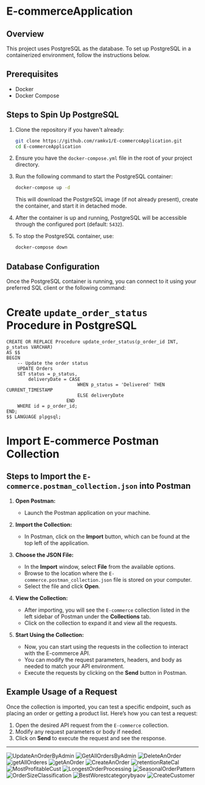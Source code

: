 # E-commerceApplication

## Overview

This project uses PostgreSQL as the database. To set up PostgreSQL in a containerized environment, follow the instructions below.

## Prerequisites

- Docker
- Docker Compose

## Steps to Spin Up PostgreSQL

1. Clone the repository if you haven't already:
    ```bash
    git clone https://github.com/ramkv1/E-commerceApplication.git
    cd E-commerceApplication
    ```

2. Ensure you have the `docker-compose.yml` file in the root of your project directory.

3. Run the following command to start the PostgreSQL container:
    ```bash
    docker-compose up -d
    ```

    This will download the PostgreSQL image (if not already present), create the container, and start it in detached mode.

4. After the container is up and running, PostgreSQL will be accessible through the configured port (default: `5432`).

5. To stop the PostgreSQL container, use:
    ```bash
    docker-compose down
    ```

## Database Configuration

Once the PostgreSQL container is running, you can connect to it using your preferred SQL client or the following command:

# Create `update_order_status` Procedure in PostgreSQL

```
CREATE OR REPLACE Procedure update_order_status(p_order_id INT, p_status VARCHAR)
AS $$
BEGIN
    -- Update the order status
    UPDATE Orders
    SET status = p_status,
        deliveryDate = CASE 
                          WHEN p_status = 'Delivered' THEN CURRENT_TIMESTAMP 
                          ELSE deliveryDate 
                      END
    WHERE id = p_order_id;
END;
$$ LANGUAGE plpgsql;

```


# Import E-commerce Postman Collection

## Steps to Import the `E-commerce.postman_collection.json` into Postman

1. **Open Postman:**

   - Launch the Postman application on your machine.

2. **Import the Collection:**

   - In Postman, click on the **Import** button, which can be found at the top left of the application.



3. **Choose the JSON File:**

   - In the **Import** window, select **File** from the available options. 
   - Browse to the location where the `E-commerce.postman_collection.json` file is stored on your computer.
   - Select the file and click **Open**.

4. **View the Collection:**

   - After importing, you will see the `E-commerce` collection listed in the left sidebar of Postman under the **Collections** tab.
   - Click on the collection to expand it and view all the requests.

5. **Start Using the Collection:**

   - Now, you can start using the requests in the collection to interact with the E-commerce API.
   - You can modify the request parameters, headers, and body as needed to match your API environment.
   - Execute the requests by clicking on the **Send** button in Postman.

## Example Usage of a Request

Once the collection is imported, you can test a specific endpoint, such as placing an order or getting a product list. Here’s how you can test a request:

1. Open the desired API request from the `E-commerce` collection.
2. Modify any request parameters or body if needed.
3. Click on **Send** to execute the request and see the response.

---
![UpdateAnOrderByAdmin](https://github.com/user-attachments/assets/7d6bcb0c-bb64-462a-9aca-036d36b91d08)
![GetAllOrdersByAdmin](https://github.com/user-attachments/assets/67827b51-1cbe-4ef1-8c56-e93db3bc6a3d)
![DeleteAnOrder](https://github.com/user-attachments/assets/ff138e02-5ae7-401d-a403-55e3ae918c1d)
![getAllOrderes](https://github.com/user-attachments/assets/5cc387f0-c489-4b39-8c19-3013299c7689)
![getAnOrder](https://github.com/user-attachments/assets/5acd9d6a-bca5-4246-b68a-03612023c686)
![CreateAnOrder](https://github.com/user-attachments/assets/4a140f59-fbab-4926-941b-747dac1cd4c8)
![retentionRateCal](https://github.com/user-attachments/assets/d38d3891-9213-4db9-98cd-36e4d54c071d)
![MostProfitableCust](https://github.com/user-attachments/assets/76eeaec9-5262-440c-9250-2544d4567e52)
![LongestOrderProcessing](https://github.com/user-attachments/assets/f937e8e1-1664-42b3-abce-5291a7373505)
![SeasonalOrderPattern](https://github.com/user-attachments/assets/ba5e8234-7b7e-4021-a647-fce861582e19)
![OrderSizeClassification](https://github.com/user-attachments/assets/be925b1f-8b01-41ae-8b0f-96d6264f8753)
![BestWorestcategorybyaov](https://github.com/user-attachments/assets/28337498-2edd-4c6d-a6f7-10a50853df70)
![CreateCustomer](https://github.com/user-attachments/assets/c26f9ccd-522c-4a51-9176-c523fa7fe578)















